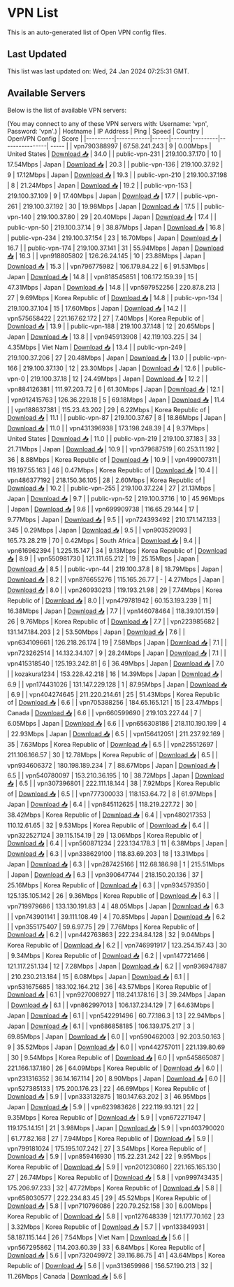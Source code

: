# VPN List

This is an auto-generated list of Open VPN config files.

## Last Updated

This list was last updated on: Wed, 24 Jan 2024 07:25:31 GMT.

## Available Servers

Below is the list of available VPN servers:

(You may connect to any of these VPN servers with: Username: 'vpn', Password: 'vpn'.)
| Hostname | IP Address | Ping | Speed | Country | OpenVPN Config | Score |
|----------|------------|------|-------|---------|----------------| ----- |
| vpn790388997 | 67.58.241.243 | 9 | 0.00Mbps | United States | [Download 📥](./configs/server_0_US.ovpn) | 34.0 |
| public-vpn-231 | 219.100.37.170 | 10 | 17.54Mbps | Japan | [Download 📥](./configs/server_1_JP.ovpn) | 20.3 |
| public-vpn-136 | 219.100.37.92 | 9 | 17.12Mbps | Japan | [Download 📥](./configs/server_2_JP.ovpn) | 19.3 |
| public-vpn-210 | 219.100.37.198 | 8 | 21.24Mbps | Japan | [Download 📥](./configs/server_3_JP.ovpn) | 19.2 |
| public-vpn-153 | 219.100.37.109 | 9 | 17.40Mbps | Japan | [Download 📥](./configs/server_4_JP.ovpn) | 17.7 |
| public-vpn-261 | 219.100.37.192 | 30 | 19.98Mbps | Japan | [Download 📥](./configs/server_5_JP.ovpn) | 17.5 |
| public-vpn-140 | 219.100.37.80 | 29 | 20.40Mbps | Japan | [Download 📥](./configs/server_6_JP.ovpn) | 17.4 |
| public-vpn-50 | 219.100.37.14 | 9 | 38.87Mbps | Japan | [Download 📥](./configs/server_7_JP.ovpn) | 16.8 |
| public-vpn-234 | 219.100.37.154 | 23 | 16.70Mbps | Japan | [Download 📥](./configs/server_8_JP.ovpn) | 16.7 |
| public-vpn-174 | 219.100.37.141 | 31 | 55.94Mbps | Japan | [Download 📥](./configs/server_9_JP.ovpn) | 16.3 |
| vpn918805802 | 126.26.24.145 | 10 | 23.88Mbps | Japan | [Download 📥](./configs/server_10_JP.ovpn) | 15.3 |
| vpn796775982 | 106.179.84.22 | 6 | 91.53Mbps | Japan | [Download 📥](./configs/server_11_JP.ovpn) | 14.8 |
| vpn818545851 | 106.172.159.39 | 15 | 47.31Mbps | Japan | [Download 📥](./configs/server_12_JP.ovpn) | 14.8 |
| vpn597952256 | 220.87.8.213 | 27 | 9.69Mbps | Korea Republic of | [Download 📥](./configs/server_13_KR.ovpn) | 14.8 |
| public-vpn-134 | 219.100.37.104 | 15 | 17.60Mbps | Japan | [Download 📥](./configs/server_14_JP.ovpn) | 14.2 |
| vpn575658422 | 221.167.62.172 | 27 | 7.40Mbps | Korea Republic of | [Download 📥](./configs/server_15_KR.ovpn) | 13.9 |
| public-vpn-188 | 219.100.37.148 | 12 | 20.65Mbps | Japan | [Download 📥](./configs/server_16_JP.ovpn) | 13.8 |
| vpn945913908 | 42.119.103.225 | 34 | 4.35Mbps | Viet Nam | [Download 📥](./configs/server_17_VN.ovpn) | 13.4 |
| public-vpn-249 | 219.100.37.206 | 27 | 20.48Mbps | Japan | [Download 📥](./configs/server_18_JP.ovpn) | 13.0 |
| public-vpn-166 | 219.100.37.130 | 12 | 23.30Mbps | Japan | [Download 📥](./configs/server_19_JP.ovpn) | 12.6 |
| public-vpn-0 | 219.100.37.18 | 12 | 24.49Mbps | Japan | [Download 📥](./configs/server_20_JP.ovpn) | 12.2 |
| vpn884126381 | 111.97.203.72 | 6 | 61.30Mbps | Japan | [Download 📥](./configs/server_21_JP.ovpn) | 12.1 |
| vpn912415763 | 126.36.229.18 | 5 | 69.18Mbps | Japan | [Download 📥](./configs/server_22_JP.ovpn) | 11.4 |
| vpn188637381 | 115.23.43.202 | 29 | 6.22Mbps | Korea Republic of | [Download 📥](./configs/server_23_KR.ovpn) | 11.1 |
| public-vpn-87 | 219.100.37.67 | 8 | 18.86Mbps | Japan | [Download 📥](./configs/server_24_JP.ovpn) | 11.0 |
| vpn431396938 | 173.198.248.39 | 4 | 9.37Mbps | United States | [Download 📥](./configs/server_25_US.ovpn) | 11.0 |
| public-vpn-219 | 219.100.37.183 | 33 | 21.71Mbps | Japan | [Download 📥](./configs/server_26_JP.ovpn) | 10.9 |
| vpn379687519 | 60.253.11.192 | 36 | 8.88Mbps | Korea Republic of | [Download 📥](./configs/server_27_KR.ovpn) | 10.9 |
| vpn499007311 | 119.197.55.163 | 46 | 0.47Mbps | Korea Republic of | [Download 📥](./configs/server_28_KR.ovpn) | 10.4 |
| vpn486377192 | 218.150.36.105 | 28 | 2.60Mbps | Korea Republic of | [Download 📥](./configs/server_29_KR.ovpn) | 10.2 |
| public-vpn-255 | 219.100.37.224 | 27 | 21.13Mbps | Japan | [Download 📥](./configs/server_30_JP.ovpn) | 9.7 |
| public-vpn-52 | 219.100.37.16 | 10 | 45.96Mbps | Japan | [Download 📥](./configs/server_31_JP.ovpn) | 9.6 |
| vpn699909738 | 116.65.29.144 | 17 | 9.77Mbps | Japan | [Download 📥](./configs/server_32_JP.ovpn) | 9.5 |
| vpn724393492 | 210.171.147.133 | 345 | 0.29Mbps | Japan | [Download 📥](./configs/server_33_JP.ovpn) | 9.5 |
| vpn903529093 | 165.73.28.219 | 70 | 0.42Mbps | South Africa | [Download 📥](./configs/server_34_ZA.ovpn) | 9.4 |
| vpn616962394 | 1.225.15.147 | 34 | 9.13Mbps | Korea Republic of | [Download 📥](./configs/server_35_KR.ovpn) | 8.9 |
| vpn550981730 | 121.111.65.212 | 19 | 25.15Mbps | Japan | [Download 📥](./configs/server_36_JP.ovpn) | 8.5 |
| public-vpn-44 | 219.100.37.8 | 8 | 18.79Mbps | Japan | [Download 📥](./configs/server_37_JP.ovpn) | 8.2 |
| vpn876655276 | 115.165.26.77 | - | 4.27Mbps | Japan | [Download 📥](./configs/server_38_JP.ovpn) | 8.0 |
| vpn260930213 | 119.193.21.98 | 29 | 7.74Mbps | Korea Republic of | [Download 📥](./configs/server_39_KR.ovpn) | 8.0 |
| vpn479781942 | 60.153.193.239 | 11 | 16.38Mbps | Japan | [Download 📥](./configs/server_40_JP.ovpn) | 7.7 |
| vpn146078464 | 118.39.101.159 | 26 | 9.76Mbps | Korea Republic of | [Download 📥](./configs/server_41_KR.ovpn) | 7.7 |
| vpn223985682 | 131.147.184.203 | 2 | 53.50Mbps | Japan | [Download 📥](./configs/server_42_JP.ovpn) | 7.6 |
| vpn634109661 | 126.218.26.174 | 19 | 7.58Mbps | Japan | [Download 📥](./configs/server_43_JP.ovpn) | 7.1 |
| vpn723262514 | 14.132.34.107 | 9 | 28.24Mbps | Japan | [Download 📥](./configs/server_44_JP.ovpn) | 7.1 |
| vpn415318540 | 125.193.242.81 | 6 | 36.49Mbps | Japan | [Download 📥](./configs/server_45_JP.ovpn) | 7.0 |
| kozakura1234 | 153.228.42.218 | 16 | 14.39Mbps | Japan | [Download 📥](./configs/server_46_JP.ovpn) | 6.9 |
| vpn174431026 | 131.147.229.128 | 1 | 87.95Mbps | Japan | [Download 📥](./configs/server_47_JP.ovpn) | 6.9 |
| vpn404274645 | 211.220.214.61 | 25 | 51.43Mbps | Korea Republic of | [Download 📥](./configs/server_48_KR.ovpn) | 6.6 |
| vpn705388256 | 184.65.165.121 | 15 | 23.47Mbps | Canada | [Download 📥](./configs/server_49_CA.ovpn) | 6.6 |
| vpn660599690 | 219.103.227.44 | 7 | 6.05Mbps | Japan | [Download 📥](./configs/server_50_JP.ovpn) | 6.6 |
| vpn656308186 | 218.110.190.199 | 4 | 22.93Mbps | Japan | [Download 📥](./configs/server_51_JP.ovpn) | 6.5 |
| vpn156412051 | 211.237.92.169 | 35 | 7.63Mbps | Korea Republic of | [Download 📥](./configs/server_52_KR.ovpn) | 6.5 |
| vpn225512697 | 211.106.166.57 | 30 | 12.78Mbps | Korea Republic of | [Download 📥](./configs/server_53_KR.ovpn) | 6.5 |
| vpn934606372 | 180.198.189.234 | 7 | 88.67Mbps | Japan | [Download 📥](./configs/server_54_JP.ovpn) | 6.5 |
| vpn540780097 | 153.210.36.195 | 10 | 38.72Mbps | Japan | [Download 📥](./configs/server_55_JP.ovpn) | 6.5 |
| vpn307396801 | 222.111.18.144 | 38 | 7.92Mbps | Korea Republic of | [Download 📥](./configs/server_56_KR.ovpn) | 6.5 |
| vpn777300033 | 118.153.64.72 | 8 | 61.97Mbps | Japan | [Download 📥](./configs/server_57_JP.ovpn) | 6.4 |
| vpn845112625 | 118.219.227.72 | 30 | 38.42Mbps | Korea Republic of | [Download 📥](./configs/server_58_KR.ovpn) | 6.4 |
| vpn480217353 | 110.12.61.65 | 32 | 9.53Mbps | Korea Republic of | [Download 📥](./configs/server_59_KR.ovpn) | 6.4 |
| vpn322527124 | 39.115.154.19 | 29 | 13.06Mbps | Korea Republic of | [Download 📥](./configs/server_60_KR.ovpn) | 6.4 |
| vpn560871234 | 223.134.178.3 | 11 | 6.38Mbps | Japan | [Download 📥](./configs/server_61_JP.ovpn) | 6.3 |
| vpn338629100 | 118.83.69.203 | 18 | 13.31Mbps | Japan | [Download 📥](./configs/server_62_JP.ovpn) | 6.3 |
| vpn287425166 | 112.68.186.98 | 1 | 215.51Mbps | Japan | [Download 📥](./configs/server_63_JP.ovpn) | 6.3 |
| vpn390647744 | 218.150.20.136 | 37 | 25.16Mbps | Korea Republic of | [Download 📥](./configs/server_64_KR.ovpn) | 6.3 |
| vpn934579350 | 125.135.105.142 | 26 | 9.36Mbps | Korea Republic of | [Download 📥](./configs/server_65_KR.ovpn) | 6.3 |
| vpn719979686 | 133.130.191.83 | 4 | 48.05Mbps | Japan | [Download 📥](./configs/server_66_JP.ovpn) | 6.3 |
| vpn743901141 | 39.111.108.49 | 4 | 70.85Mbps | Japan | [Download 📥](./configs/server_67_JP.ovpn) | 6.2 |
| vpn355175407 | 59.6.97.75 | 29 | 7.76Mbps | Korea Republic of | [Download 📥](./configs/server_68_KR.ovpn) | 6.2 |
| vpn442763863 | 222.234.84.128 | 32 | 9.04Mbps | Korea Republic of | [Download 📥](./configs/server_69_KR.ovpn) | 6.2 |
| vpn746991917 | 123.254.157.43 | 30 | 9.34Mbps | Korea Republic of | [Download 📥](./configs/server_70_KR.ovpn) | 6.2 |
| vpn147721466 | 121.117.251.134 | 12 | 7.28Mbps | Japan | [Download 📥](./configs/server_71_JP.ovpn) | 6.2 |
| vpn936947887 | 210.230.213.184 | 15 | 6.08Mbps | Japan | [Download 📥](./configs/server_72_JP.ovpn) | 6.1 |
| vpn531675685 | 183.102.164.212 | 36 | 43.57Mbps | Korea Republic of | [Download 📥](./configs/server_73_KR.ovpn) | 6.1 |
| vpn927008927 | 118.241.178.16 | 3 | 39.24Mbps | Japan | [Download 📥](./configs/server_74_JP.ovpn) | 6.1 |
| vpn862997013 | 106.137.234.129 | 7 | 64.63Mbps | Japan | [Download 📥](./configs/server_75_JP.ovpn) | 6.1 |
| vpn542291496 | 60.77.186.3 | 13 | 22.94Mbps | Japan | [Download 📥](./configs/server_76_JP.ovpn) | 6.1 |
| vpn686858185 | 106.139.175.217 | 3 | 69.85Mbps | Japan | [Download 📥](./configs/server_77_JP.ovpn) | 6.0 |
| vpn590462003 | 92.203.50.163 | 9 | 35.52Mbps | Japan | [Download 📥](./configs/server_78_JP.ovpn) | 6.0 |
| vpn442757011 | 221.139.80.69 | 30 | 9.54Mbps | Korea Republic of | [Download 📥](./configs/server_79_KR.ovpn) | 6.0 |
| vpn545865087 | 221.166.137.180 | 26 | 64.09Mbps | Korea Republic of | [Download 📥](./configs/server_80_KR.ovpn) | 6.0 |
| vpn231316352 | 36.14.167.114 | 20 | 8.90Mbps | Japan | [Download 📥](./configs/server_81_JP.ovpn) | 6.0 |
| vpn527385133 | 175.200.176.23 | 22 | 46.69Mbps | Korea Republic of | [Download 📥](./configs/server_82_KR.ovpn) | 5.9 |
| vpn333132875 | 180.147.63.202 | 3 | 46.95Mbps | Japan | [Download 📥](./configs/server_83_JP.ovpn) | 5.9 |
| vpn623983626 | 222.119.93.121 | 22 | 9.35Mbps | Korea Republic of | [Download 📥](./configs/server_84_KR.ovpn) | 5.9 |
| vpn672271947 | 119.175.14.151 | 21 | 3.98Mbps | Japan | [Download 📥](./configs/server_85_JP.ovpn) | 5.9 |
| vpn403790020 | 61.77.82.168 | 27 | 7.94Mbps | Korea Republic of | [Download 📥](./configs/server_86_KR.ovpn) | 5.9 |
| vpn799181024 | 175.195.107.242 | 27 | 3.54Mbps | Korea Republic of | [Download 📥](./configs/server_87_KR.ovpn) | 5.9 |
| vpn859416930 | 115.22.231.242 | 22 | 9.95Mbps | Korea Republic of | [Download 📥](./configs/server_88_KR.ovpn) | 5.9 |
| vpn201230860 | 221.165.165.130 | 27 | 26.74Mbps | Korea Republic of | [Download 📥](./configs/server_89_KR.ovpn) | 5.8 |
| vpn999743435 | 175.206.97.233 | 32 | 47.72Mbps | Korea Republic of | [Download 📥](./configs/server_90_KR.ovpn) | 5.8 |
| vpn658030577 | 222.234.83.45 | 29 | 45.52Mbps | Korea Republic of | [Download 📥](./configs/server_91_KR.ovpn) | 5.8 |
| vpn710796086 | 220.79.252.158 | 30 | 6.00Mbps | Korea Republic of | [Download 📥](./configs/server_92_KR.ovpn) | 5.8 |
| vpn127648339 | 121.177.70.162 | 23 | 3.32Mbps | Korea Republic of | [Download 📥](./configs/server_93_KR.ovpn) | 5.7 |
| vpn133849931 | 58.187.115.144 | 26 | 7.54Mbps | Viet Nam | [Download 📥](./configs/server_94_VN.ovpn) | 5.6 |
| vpn567295862 | 114.203.60.39 | 33 | 6.84Mbps | Korea Republic of | [Download 📥](./configs/server_95_KR.ovpn) | 5.6 |
| vpn732049972 | 39.116.86.75 | 41 | 43.64Mbps | Korea Republic of | [Download 📥](./configs/server_96_KR.ovpn) | 5.6 |
| vpn313659986 | 156.57.190.213 | 32 | 11.26Mbps | Canada | [Download 📥](./configs/server_97_CA.ovpn) | 5.6 |
